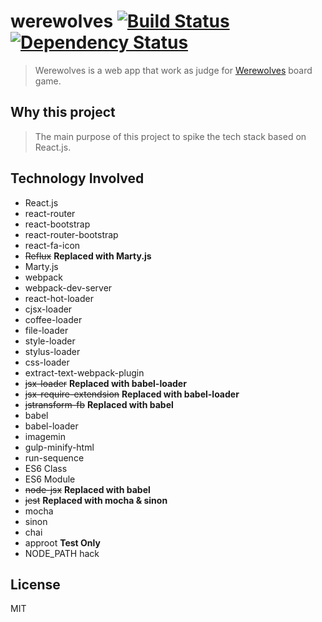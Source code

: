 werewolves [![Build Status][ci-image]][ci-url] [![Dependency Status][depstat-image]][depstat-url]
================

> Werewolves is a web app that work as judge for [Werewolves] board game.

## Why this project

> The main purpose of this project to spike the tech stack based on React.js.

## Technology Involved

* React.js
* react-router
* react-bootstrap
* react-router-bootstrap
* react-fa-icon
* <del>Reflux</del> **Replaced with Marty.js**
* Marty.js
* webpack
* webpack-dev-server
* react-hot-loader
* cjsx-loader
* coffee-loader
* file-loader
* style-loader
* stylus-loader
* css-loader
* extract-text-webpack-plugin
* <del>jsx-loader</del> **Replaced with babel-loader**
* <del>jsx-require-extendsion</del> **Replaced with babel-loader**
* <del>jstransform-fb</del> **Replaced with babel**
* babel
* babel-loader
* imagemin
* gulp-minify-html
* run-sequence
* ES6 Class
* ES6 Module
* <del>node-jsx</del> **Replaced with babel**
* <del>jest</del> **Replaced with mocha & sinon**
* mocha
* sinon
* chai
* approot **Test Only**
* NODE_PATH hack

## License
MIT

[homepage]: https://github.com/timnew/werewolves

[ci-url]: https://drone.io/github.com/timnew/werewolves/latest
[ci-image]: https://drone.io/github.com/timnew/werewolves/status.png

[depstat-url]: https://gemnasium.com/timnew/werewolves
[depstat-image]: http://img.shields.io/gemnasium/timnew/werewolves.svg?style=flat

[Werewolves]: http://fr.wikipedia.org/wiki/Les_Loups-garous_de_Thiercelieux
